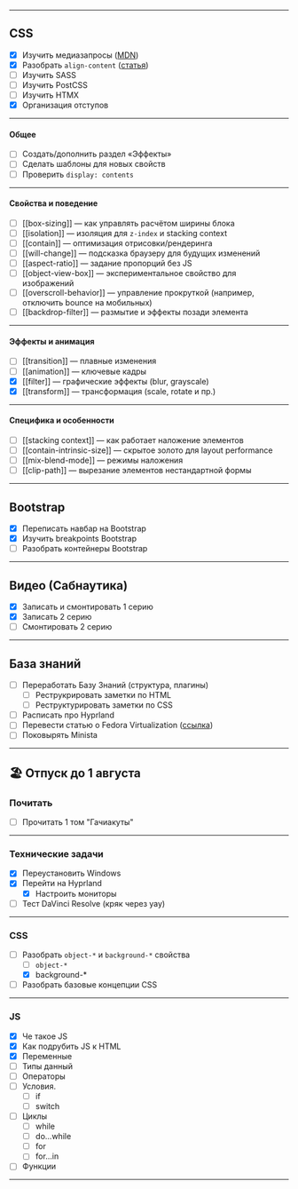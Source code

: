 
---
## CSS  
- [x] Изучить медиазапросы ([MDN](https://developer.mozilla.org/ru/docs/Web/CSS/@media))
- [x] Разобрать `align-content` ([статья](obsidian://open?vault=Obsidian&file=HTML%2C%20CSS%2C%20JS%2FCSS%2FDisplay%2FFlexbox))
- [ ] Изучить SASS 
- [ ] Изучить PostCSS 
- [ ] Изучить HTMX  
- [x] Организация отступов
---
#### Общее
- [ ] Создать/дополнить раздел «Эффекты»
- [ ] Сделать шаблоны для новых свойств
- [ ] Проверить `display: contents`
---
#### Свойства и поведение
- [ ] [[box-sizing]] — как управлять расчётом ширины блока
- [ ] [[isolation]] — изоляция для `z-index` и stacking context
- [ ] [[contain]] — оптимизация отрисовки/рендеринга
- [ ] [[will-change]] — подсказка браузеру для будущих изменений
- [ ] [[aspect-ratio]] — задание пропорций без JS
- [ ] [[object-view-box]] — экспериментальное свойство для изображений
- [ ] [[overscroll-behavior]] — управление прокруткой (например, отключить bounce на мобильных)
- [ ] [[backdrop-filter]] — размытие и эффекты позади элемента
---
#### Эффекты и анимация
- [ ] [[transition]] — плавные изменения
- [ ] [[animation]] — ключевые кадры
- [x] [[filter]] — графические эффекты (blur, grayscale)
- [x] [[transform]] — трансформация (scale, rotate и пр.)
---
#### Специфика и особенности
- [ ] [[stacking context]] — как работает наложение элементов
- [ ] [[contain-intrinsic-size]] — скрытое золото для layout performance
- [ ] [[mix-blend-mode]] — режимы наложения
- [ ] [[clip-path]] — вырезание элементов нестандартной формы
---
## Bootstrap  
- [x] Переписать навбар на Bootstrap
- [x] Изучить breakpoints Bootstrap 
- [ ] Разобрать контейнеры Bootstrap  
---
## Видео (Сабнаутика)  
- [x] Записать и смонтировать 1 серию
- [x] Записать 2 серию 
- [ ] Смонтировать 2 серию 
---
## База знаний  
- [ ] Переработать Базу Знаний (структура, плагины)  
    - [ ] Реструкрировать заметки по HTML
	- [ ] Реструктурировать заметки по CSS
- [ ] Расписать про Hyprland 
- [ ] Перевести статью о Fedora Virtualization ([ссылка](https://docs.fedoraproject.org/en-US/quick-docs/virtualization-getting-started/))  
- [ ] Поковырять Minista 
---
## 🏖 Отпуск до 1 августа

### Почитать
- [ ] Прочитать 1 том "Гачиакуты"  
---
### Технические задачи  
- [x] Переустановить Windows  
- [x] Перейти на Hyprland  
    - [x] Настроить мониторы  
- [ ] Тест DaVinci Resolve (кряк через yay)  
---
### CSS 
- [ ] Разобрать `object-*` и `background-*` свойства 
	- [ ] `object-*`
	- [x] background-* 
- [ ] Разобрать базовые концепции CSS
---
### JS
- [x] Че такое JS
- [x] Как подрубить JS к HTML
- [x] Переменные 
- [ ] Типы данный
- [ ] Операторы
- [ ] Условия.
	- [ ] if
	- [ ] switch
- [ ] Циклы
	- [ ] while
	- [ ] do...while
	- [ ] for
	- [ ] for...in
- [ ] Функции
---